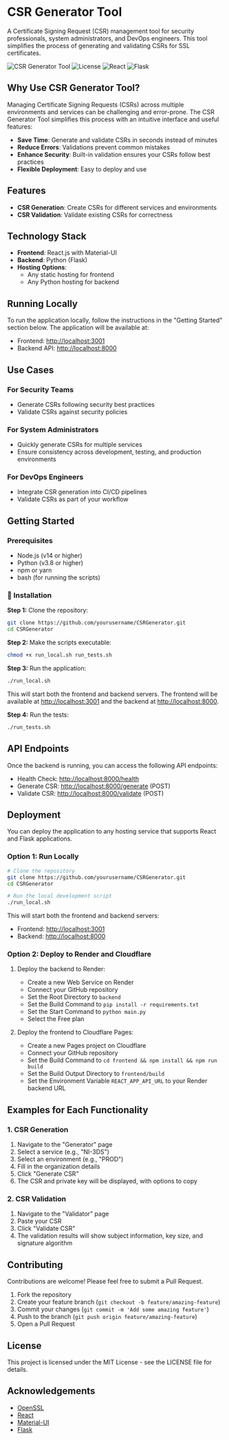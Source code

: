 # CSR Generator Tool

A Certificate Signing Request (CSR) management tool for security professionals, system administrators, and DevOps engineers. This tool simplifies the process of generating and validating CSRs for SSL certificates.

![CSR Generator Tool](https://img.shields.io/badge/CSR%20Generator-Tool-blue)
![License](https://img.shields.io/badge/license-MIT-green)
![React](https://img.shields.io/badge/React-18.2.0-blue)
![Flask](https://img.shields.io/badge/Flask-2.0.1-green)

## Why Use CSR Generator Tool?

Managing Certificate Signing Requests (CSRs) across multiple environments and services can be challenging and error-prone. The CSR Generator Tool simplifies this process with an intuitive interface and useful features:

- **Save Time**: Generate and validate CSRs in seconds instead of minutes
- **Reduce Errors**: Validations prevent common mistakes
- **Enhance Security**: Built-in validation ensures your CSRs follow best practices
- **Flexible Deployment**: Easy to deploy and use

## Features

- **CSR Generation**: Create CSRs for different services and environments
- **CSR Validation**: Validate existing CSRs for correctness

## Technology Stack

- **Frontend**: React.js with Material-UI
- **Backend**: Python (Flask)
- **Hosting Options**:
  - Any static hosting for frontend
  - Any Python hosting for backend

## Running Locally

To run the application locally, follow the instructions in the "Getting Started" section below. The application will be available at:

- Frontend: [http://localhost:3001](http://localhost:3001)
- Backend API: [http://localhost:8000](http://localhost:8000)

## Use Cases

### For Security Teams

- Generate CSRs following security best practices
- Validate CSRs against security policies

### For System Administrators

- Quickly generate CSRs for multiple services
- Ensure consistency across development, testing, and production environments

### For DevOps Engineers

- Integrate CSR generation into CI/CD pipelines
- Validate CSRs as part of your workflow

## Getting Started

### Prerequisites

- Node.js (v14 or higher)
- Python (v3.8 or higher)
- npm or yarn
- bash (for running the scripts)

### 🔧 Installation

**Step 1:** Clone the repository:

```bash
git clone https://github.com/yourusername/CSRGenerator.git
cd CSRGenerator
```

**Step 2:** Make the scripts executable:

```bash
chmod +x run_local.sh run_tests.sh
```

**Step 3:** Run the application:

```bash
./run_local.sh
```

This will start both the frontend and backend servers. The frontend will be available at [http://localhost:3001](http://localhost:3001) and the backend at [http://localhost:8000](http://localhost:8000).

**Step 4:** Run the tests:

```bash
./run_tests.sh
```

## API Endpoints

Once the backend is running, you can access the following API endpoints:

- Health Check: [http://localhost:8000/health](http://localhost:8000/health)
- Generate CSR: [http://localhost:8000/generate](http://localhost:8000/generate) (POST)
- Validate CSR: [http://localhost:8000/validate](http://localhost:8000/validate) (POST)

## Deployment

You can deploy the application to any hosting service that supports React and Flask applications.

### Option 1: Run Locally

```bash
# Clone the repository
git clone https://github.com/yourusername/CSRGenerator.git
cd CSRGenerator

# Run the local development script
./run_local.sh
```

This will start both the frontend and backend servers:

- Frontend: [http://localhost:3001](http://localhost:3001)
- Backend: [http://localhost:8000](http://localhost:8000)

### Option 2: Deploy to Render and Cloudflare

1. Deploy the backend to Render:
   - Create a new Web Service on Render
   - Connect your GitHub repository
   - Set the Root Directory to `backend`
   - Set the Build Command to `pip install -r requirements.txt`
   - Set the Start Command to `python main.py`
   - Select the Free plan

2. Deploy the frontend to Cloudflare Pages:
   - Create a new Pages project on Cloudflare
   - Connect your GitHub repository
   - Set the Build Command to `cd frontend && npm install && npm run build`
   - Set the Build Output Directory to `frontend/build`
   - Set the Environment Variable `REACT_APP_API_URL` to your Render backend URL

## Examples for Each Functionality

### 1. CSR Generation

1. Navigate to the "Generator" page
2. Select a service (e.g., "NI-3DS")
3. Select an environment (e.g., "PROD")
4. Fill in the organization details
5. Click "Generate CSR"
6. The CSR and private key will be displayed, with options to copy

### 2. CSR Validation

1. Navigate to the "Validator" page
2. Paste your CSR
3. Click "Validate CSR"
4. The validation results will show subject information, key size, and signature algorithm

## Contributing

Contributions are welcome! Please feel free to submit a Pull Request.

1. Fork the repository
2. Create your feature branch (`git checkout -b feature/amazing-feature`)
3. Commit your changes (`git commit -m 'Add some amazing feature'`)
4. Push to the branch (`git push origin feature/amazing-feature`)
5. Open a Pull Request

## License

This project is licensed under the MIT License - see the LICENSE file for details.

## Acknowledgements

- [OpenSSL](https://www.openssl.org/)
- [React](https://reactjs.org/)
- [Material-UI](https://mui.com/)
- [Flask](https://flask.palletsprojects.com/)
